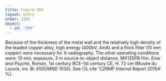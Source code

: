 ```yaml
---
title: Figure 393
layout: entry
order: 1393
object:
  - id: "393"
---
```


Because of the thickness of the metal wall and the relatively high density of the leaded copper alloy, high energy (400kV, 4mA) and a thick filter (10 mm copper) were necessary for X-radiography. The other operating conditions were: 10 min. exposure, 3 m source-to-object distance, MX125PB film. *Eros and Psyché*, Roman, 1st century BCE–1st century CE, H. 72 cm (Musée du Louvre, inv. Br 4105/MND 1035). See {% cite 'C2RMF Internal Report 2015A' %}.
